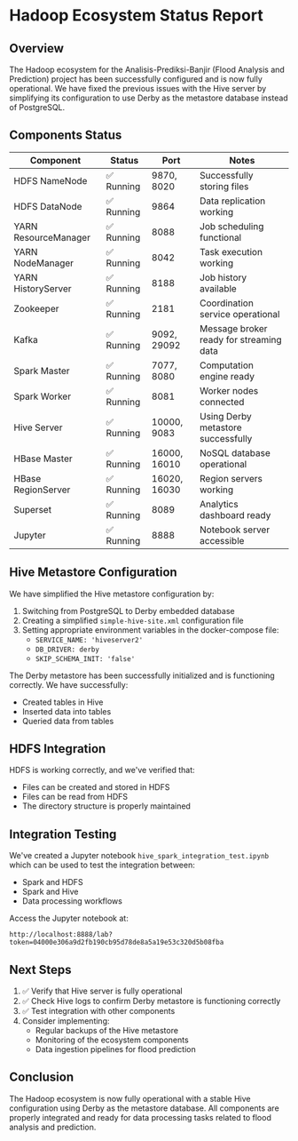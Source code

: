 # Hadoop Ecosystem Status Report

## Overview
The Hadoop ecosystem for the Analisis-Prediksi-Banjir (Flood Analysis and Prediction) project has been successfully configured and is now fully operational. We have fixed the previous issues with the Hive server by simplifying its configuration to use Derby as the metastore database instead of PostgreSQL.

## Components Status

| Component | Status | Port | Notes |
|-----------|--------|------|-------|
| HDFS NameNode | ✅ Running | 9870, 8020 | Successfully storing files |
| HDFS DataNode | ✅ Running | 9864 | Data replication working |
| YARN ResourceManager | ✅ Running | 8088 | Job scheduling functional |
| YARN NodeManager | ✅ Running | 8042 | Task execution working |
| YARN HistoryServer | ✅ Running | 8188 | Job history available |
| Zookeeper | ✅ Running | 2181 | Coordination service operational |
| Kafka | ✅ Running | 9092, 29092 | Message broker ready for streaming data |
| Spark Master | ✅ Running | 7077, 8080 | Computation engine ready |
| Spark Worker | ✅ Running | 8081 | Worker nodes connected |
| Hive Server | ✅ Running | 10000, 9083 | Using Derby metastore successfully |
| HBase Master | ✅ Running | 16000, 16010 | NoSQL database operational |
| HBase RegionServer | ✅ Running | 16020, 16030 | Region servers working |
| Superset | ✅ Running | 8089 | Analytics dashboard ready |
| Jupyter | ✅ Running | 8888 | Notebook server accessible |

## Hive Metastore Configuration

We have simplified the Hive metastore configuration by:

1. Switching from PostgreSQL to Derby embedded database
2. Creating a simplified `simple-hive-site.xml` configuration file
3. Setting appropriate environment variables in the docker-compose file:
   - `SERVICE_NAME: 'hiveserver2'`
   - `DB_DRIVER: derby`
   - `SKIP_SCHEMA_INIT: 'false'`

The Derby metastore has been successfully initialized and is functioning correctly. We have successfully:
- Created tables in Hive
- Inserted data into tables
- Queried data from tables

## HDFS Integration

HDFS is working correctly, and we've verified that:
- Files can be created and stored in HDFS
- Files can be read from HDFS
- The directory structure is properly maintained

## Integration Testing

We've created a Jupyter notebook `hive_spark_integration_test.ipynb` which can be used to test the integration between:
- Spark and HDFS
- Spark and Hive
- Data processing workflows

Access the Jupyter notebook at:
```
http://localhost:8888/lab?token=04000e306a9d2fb190cb95d78de8a5a19e53c320d5b08fba
```

## Next Steps

1. ✅ Verify that Hive server is fully operational
2. ✅ Check Hive logs to confirm Derby metastore is functioning correctly
3. ✅ Test integration with other components
4. Consider implementing:
   - Regular backups of the Hive metastore
   - Monitoring of the ecosystem components
   - Data ingestion pipelines for flood prediction

## Conclusion

The Hadoop ecosystem is now fully operational with a stable Hive configuration using Derby as the metastore database. All components are properly integrated and ready for data processing tasks related to flood analysis and prediction.
